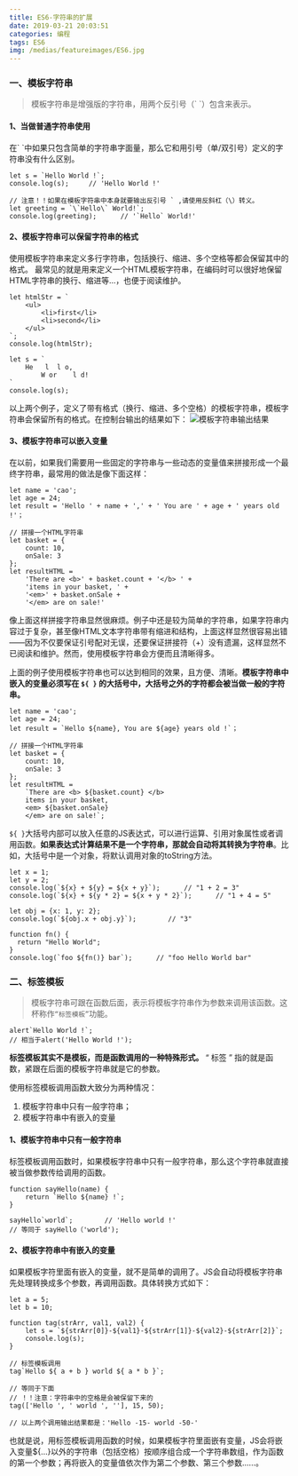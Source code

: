 ```yaml
---
title: ES6-字符串的扩展
date: 2019-03-21 20:03:51
categories: 编程
tags: ES6
img: /medias/featureimages/ES6.jpg
---
```

### 一、模板字符串

> 模板字符串是增强版的字符串，用两个反引号（\` \`）包含来表示。

#### 1、当做普通字符串使用

在\` \`中如果只包含简单的字符串字面量，那么它和用引号（单/双引号）定义的字符串没有什么区别。

```
let s = `Hello World !`;
console.log(s);     // 'Hello World !'

// 注意！！如果在模板字符串中本身就要输出反引号 ` ,请使用反斜杠（\）转义。
let greeting = `\`Hello\` World!`;
console.log(greeting);      // '`Hello` World!'
```

#### 2、模板字符串可以保留字符串的格式

使用模板字符串来定义多行字符串，包括换行、缩进、多个空格等都会保留其中的格式。
最常见的就是用来定义一个HTML模板字符串，在编码时可以很好地保留HTML字符串的换行、缩进等...，也便于阅读维护。

```
let htmlStr = `
    <ul>
        <li>first</li>
        <li>second</li>
    </ul>
`;
console.log(htmlStr);

let s = `
    He   l  l o,
        W or    l d!
`
console.log(s);
```
以上两个例子，定义了带有格式（换行、缩进、多个空格）的模板字符串，模板字符串会保留所有的格式。在控制台输出的结果如下：
![模板字符串输出结果][1]

#### 3、模板字符串可以嵌入变量
在以前，如果我们需要用一些固定的字符串与一些动态的变量值来拼接形成一个最终字符串，最常用的做法是像下面这样：

```
let name = 'cao';
let age = 24;
let result = 'Hello ' + name + ',' + ' You are ' + age + ' years old !'；

// 拼接一个HTML字符串
let basket = {
    count: 10,
    onSale: 3
};
let resultHTML = 
    'There are <b>' + basket.count + '</b> ' +
    'items in your basket, ' +
    '<em>' + basket.onSale +
    '</em> are on sale!'
```

像上面这样拼接字符串显然很麻烦。例子中还是较为简单的字符串，如果字符串内容过于复杂，甚至像HTML文本字符串带有缩进和结构，上面这样显然很容易出错——因为不仅要保证引号配对无误，还要保证拼接符（+）没有遗漏，这样显然不已阅读和维护。然而，使用模板字符串会方便而且清晰得多。

上面的例子使用模板字符串也可以达到相同的效果，且方便、清晰。**模板字符串中嵌入的变量必须写在 `${ }` 的大括号中，大括号之外的字符都会被当做一般的字符串。**

```
let name = 'cao';
let age = 24;
let result = `Hello ${name}, You are ${age} years old !`；

// 拼接一个HTML字符串
let basket = {
    count: 10,
    onSale: 3
};
let resultHTML = 
    `There are <b> ${basket.count} </b>
    items in your basket,
    <em> ${basket.onSale}
    </em> are on sale!`;
```

`${ }`大括号内部可以放入任意的JS表达式，可以进行运算、引用对象属性或者调用函数。**如果表达式计算结果不是一个字符串，那就会自动将其转换为字符串**。比如，大括号中是一个对象，将默认调用对象的toString方法。

```
let x = 1;
let y = 2;
console.log(`${x} + ${y} = ${x + y}`);      // "1 + 2 = 3"
console.log(`${x} + ${y * 2} = ${x + y * 2}`);      // "1 + 4 = 5"

let obj = {x: 1, y: 2};
console.log(`${obj.x + obj.y}`);        // "3"

function fn() {
  return "Hello World";
}
console.log(`foo ${fn()} bar`);      // "foo Hello World bar"
```

### 二、标签模板

> 模板字符串可跟在函数后面，表示将模板字符串作为参数来调用该函数。这杯称作`“标签模板”`功能。

```
alert`Hello World !`;
// 相当于alert('Hello World !');
```

**标签模板其实不是模板，而是函数调用的一种特殊形式。** “ 标签 ” 指的就是函数，紧跟在后面的模板字符串就是它的参数。

使用标签模板调用函数大致分为两种情况：
 1. 模板字符串中只有一般字符串；
 2. 模板字符串中有嵌入的变量

#### 1、模板字符串中只有一般字符串
标签模板调用函数时，如果模板字符串中只有一般字符串，那么这个字符串就直接被当做参数传给调用的函数。

```
function sayHello(name) {
    return `Hello ${name} !`;
}

sayHello`world`;        // 'Hello world !'
// 等同于 sayHello（'world');
```

#### 2、模板字符串中有嵌入的变量
如果模板字符里面有嵌入的变量，就不是简单的调用了。JS会自动将模板字符串先处理转换成多个参数，再调用函数。具体转换方式如下：

```
let a = 5;
let b = 10;

function tag(strArr, val1, val2) {
    let s = `${strArr[0]}-${val1}-${strArr[1]}-${val2}-${strArr[2]}`;
    console.log(s);
}

// 标签模板调用
tag`Hello ${ a + b } world ${ a * b }`;

// 等同于下面
// ！！注意：字符串中的空格是会被保留下来的
tag(['Hello ', ' world ', ''], 15, 50);

// 以上两个调用输出结果都是：'Hello -15- world -50-'
```
也就是说，用标签模板调用函数的时候，如果模板字符里面嵌有变量，JS会将嵌入变量${...}以外的字符串（包括空格）按顺序组合成一个字符串数组，作为函数的第一个参数；再将嵌入的变量值依次作为第二个参数、第三个参数......。


[1]: /medias/article/coding/template-string/console-templateStr.png